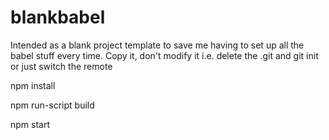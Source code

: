 # blankbabel

Intended as a blank project template to save me having to set up all the babel stuff every time.  Copy it, don't modify it i.e. delete the .git and git init or just switch the remote

npm install

npm run-script build

npm start

